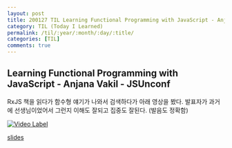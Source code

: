 ```yaml
---
layout: post
title: 200127 TIL Learning Functional Programming with JavaScript - Anjana Vakil - JSUnconf
category: TIL (Today I Learned)
permalink: /til/:year/:month/:day/:title/
categories: [TIL]
comments: true
---
```


## Learning Functional Programming with JavaScript - Anjana Vakil - JSUnconf

RxJS 책을 읽다가 함수형 얘기가 나와서 검색하다가 아래 영상을 봤다. 
발표자가 과거에 선생님이었어서 그런지 이해도 잘되고 집중도 잘된다. (발음도 정확함)

[![Video Label](http://img.youtube.com/vi/e-5obm1G_FY/0.jpg)](https://youtu.be/e-5obm1G_FY?t=0s)

[slides](https://slidr.io/vakila/learning-functional-programming-with-javascript#32)

